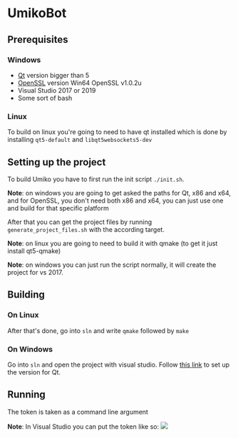 
# UmikoBot
## Prerequisites
### Windows
- [Qt](https://www.qt.io/) version bigger than 5
- [OpenSSL](https://slproweb.com/products/Win32OpenSSL.html) version Win64 OpenSSL v1.0.2u
 - Visual Studio 2017 or 2019
 - Some sort of bash
 
### Linux
To build on linux you're going to need to have qt installed which is done by installing `qt5-default` and `libqt5websockets5-dev`

## Setting up the project
To build Umiko you have to first run the init script `./init.sh`.

**Note**: on windows you are going to get asked the paths for Qt, x86 and x64, and for OpenSSL, you don't need both x86 and x64, you can just use one and build for that specific platform

After that you can get the project files by running `generate_project_files.sh` with the according target.

**Note**: on linux you are going to need to build it with qmake (to get it just install qt5-qmake)

**Note**: on windows you can just run the script normally, it will create the project for vs 2017.
## Building
### On Linux
After that's done, go into `sln` and write `qmake` followed by `make`

### On Windows
Go into `sln` and open the project with visual studio.
Follow [this link](https://doc.qt.io/qtvstools/qtvstools-managing-projects.html) to set up the version for Qt.




## Running
The token is taken as a command line argument

**Note**: In Visual Studio you can put the token like so:
![](https://cdn.discordapp.com/attachments/353076704945766403/680397059068919808/unknown.png)

